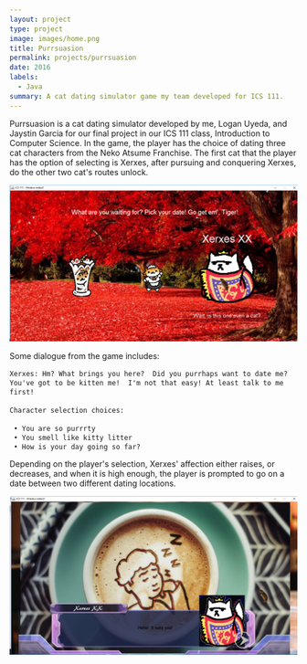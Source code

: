 ```yaml
---
layout: project
type: project
image: images/home.png
title: Purrsuasion
permalink: projects/purrsuasion
date: 2016
labels:
  - Java
summary: A cat dating simulator game my team developed for ICS 111.
---
```


Purrsuasion is a cat dating simulator developed by me, Logan Uyeda, and Jaystin Garcia for our final project in our ICS 111 class, Introduction to Computer Science. In the game, the player has the choice of dating three cat characters from the Neko Atsume Franchise. The first cat that the player has the option of selecting is Xerxes, after pursuing and conquering Xerxes, do the other two cat's routes unlock. 

<img class="ui centered middle image" src="../images/selection.png">

Some dialogue from the game includes:

```
Xerxes: Hm? What brings you here?  Did you purrhaps want to date me? You've got to be kitten me!  I'm not that easy! At least talk to me first!

Character selection choices:
 
 • You are so purrrty
 • You smell like kitty litter
 • How is your day going so far?

```
Depending on the player's selection, Xerxes' affection either raises, or decreases, and when it is high enough, the player is prompted to go on a date between two different dating locations.

<img class="ui centered middle image" src="../images/coffeeDate.png">
